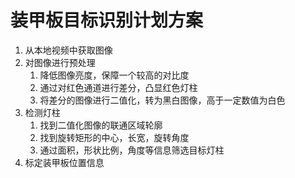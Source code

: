 # 装甲板目标识别计划方案
1. 从本地视频中获取图像
2. 对图像进行预处理
   1. 降低图像亮度，保障一个较高的对比度
   2. 通过对红色通道进行差分，凸显红色灯柱
   3. 将差分的图像进行二值化，转为黑白图像，高于一定数值为白色
3. 检测灯柱
   1. 找到二值化图像的联通区域轮廓
   2. 找到旋转矩形的中心，长宽，旋转角度
   3. 通过面积，形状比例，角度等信息筛选目标灯柱
4. 标定装甲板位置信息